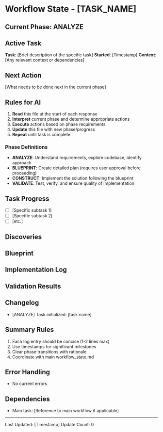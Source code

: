 # Workflow State - [TASK_NAME]

## Current Phase: ANALYZE
<!-- Phases: IDLE, ANALYZE, BLUEPRINT, CONSTRUCT, VALIDATE -->

## Active Task
**Task**: [Brief description of the specific task]
**Started**: [Timestamp]
**Context**: [Any relevant context or dependencies]

## Next Action
[What needs to be done next in the current phase]

## Rules for AI
1. **Read** this file at the start of each response
2. **Interpret** current phase and determine appropriate actions
3. **Execute** actions based on phase requirements
4. **Update** this file with new phase/progress
5. **Repeat** until task is complete

### Phase Definitions
- **ANALYZE**: Understand requirements, explore codebase, identify approach
- **BLUEPRINT**: Create detailed plan (requires user approval before proceeding)
- **CONSTRUCT**: Implement the solution following the blueprint
- **VALIDATE**: Test, verify, and ensure quality of implementation

## Task Progress
<!-- Update this section as you work -->
- [ ] [Specific subtask 1]
- [ ] [Specific subtask 2]
- [ ] [etc.]

## Discoveries
<!-- Document important findings during ANALYZE phase -->

## Blueprint
<!-- Detailed implementation plan - requires user approval -->

## Implementation Log
<!-- Track changes made during CONSTRUCT phase -->

## Validation Results
<!-- Test results and verification during VALIDATE phase -->

## Changelog
<!-- Auto-updated by AI after each significant action -->
- [ANALYZE] Task initialized: [task name]

## Summary Rules
1. Each log entry should be concise (1-2 lines max)
2. Use timestamps for significant milestones
3. Clear phase transitions with rationale
4. Coordinate with main workflow_state.md

## Error Handling
<!-- Document any blockers or issues -->
- No current errors

## Dependencies
<!-- Track external dependencies or waiting states -->
- Main task: [Reference to main workflow if applicable]

---
<!-- DO NOT MODIFY BELOW THIS LINE -->
Last Updated: [Timestamp]
Update Count: 0